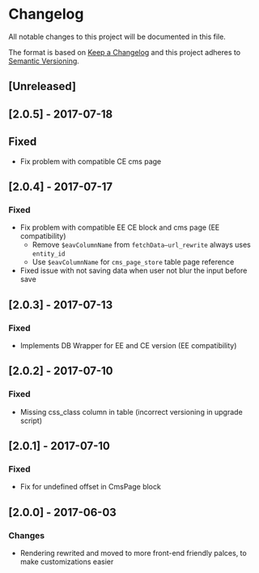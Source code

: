 # Changelog
All notable changes to this project will be documented in this file.

The format is based on [Keep a Changelog](http://keepachangelog.com/en/1.0.0/)
and this project adheres to [Semantic Versioning](http://semver.org/spec/v2.0.0.html).

## [Unreleased]

## [2.0.5] - 2017-07-18
## Fixed
- Fix problem with compatible CE cms page

## [2.0.4] - 2017-07-17
### Fixed
- Fix problem with compatible EE CE block and cms page (EE compatibility)
    - Remove `$eavColumnName` from `fetchData–url_rewrite` always uses `entity_id`
    - Use `$eavColumnName` for `cms_page_store` table page reference
- Fixed issue with not saving data when user not blur the input before save

## [2.0.3] - 2017-07-13
### Fixed
- Implements DB Wrapper for EE and CE version (EE compatibility)

## [2.0.2] - 2017-07-10
### Fixed
- Missing css_class column in table (incorrect versioning in upgrade script)

## [2.0.1] - 2017-07-10
### Fixed
- Fix for undefined offset in CmsPage block

## [2.0.0] - 2017-06-03
### Changes
- Rendering rewrited and moved to more front-end friendly palces, to make customizations easier
